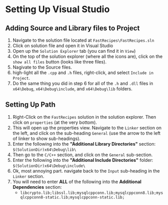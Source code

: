 # Setting Up Visual Studio


## Adding Source and Library files to Project
1. Navigate to the solution file located at
   `FastRecipes\FastRecipes.sln`
2. Click on solution file and open it in Visual Studio
3. Open up the `Solution Explorer` tab (you can find it in `View`)
4. On the top of the solution explorer (where all the icons
   are), click on the `show all files` button (looks like three
   files).
5. Nagivate to the Source files.
6. high-light all the `.cpp` and `.h` files, right-click, and
   select `Include in Project`.
7. Do the same thing you did in step 6 for all of the `.h` and
   `.dll` files in `x64\Debug`, `x64\Debug\include`, and
   `x64\Debug\lib` folders.
   
## Setting Up Path

1. Right-Click on the `FastRecipes` solution in the solution
   explorer. Then click on `properties` (at the very bottom).
2. This will open up the properties view. Navigate to the
   `Linker` section on the left, and click on the sub-heading
   `General` (use the arrow to the left of linker to show
   sub-headings).
4. Enter the following into the **"Additional Library
   Directories"** section: `$(SolutionDir)x64\Debug\lib\`
5. Then go to the `C/C++` section, and click on the `General`
   sub-section.
6. Enter the following into the **"Additional Include
   Directories"** folder: `$(SolutionDir)x64\Debug\include\`
7. Ok, most annoying part. navigate back to the `Input`
   sub-heading in the `Linker` section. 
8. You will need to enter **ALL** of the following into the
   **Additional Dependencies** section:
   - `libcrypto.lib;libssl.lib;mysqlcppconn.lib;mysqlcppconn8.lib;mysqlcppconn8-static.lib;mysqlcppconn-static.lib;`
